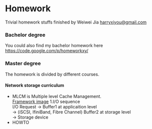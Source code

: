 # Homework


Trivial homework stuffs finished by Weiwei Jia <harryxiyou@gmail.com>

### Bachelor degree
You could also find my bachelor homework here
https://code.google.com/p/homeworkxy/

### Master degree
The homework is divided by different courses.

#### Network storage curriculum
* MLCM is Multiple level Cache Management. <br>
 [Framework image](https://github.com/HarryWei/homework/blob/master/images/MLCM.jpg)
 1.I/O sequence <br>
 I/O Request -> Buffer1 at applicaition level <br>
 -> (iSCSI, IfiniBand, Fibre Channel) Buffer2 at storage level <br>
 -> Storage device <br>
 * HOWTO

